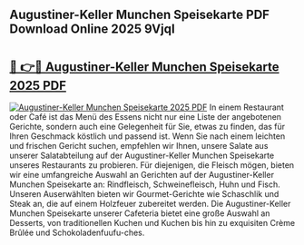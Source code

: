## Augustiner-Keller Munchen Speisekarte PDF Download Online 2025 9VjqI

# <h2><a href="http://gc9g1wm.nevu.top/?p=Augustiner-Keller+Munchen+Speisekarte">🔗 👉🔴 Augustiner-Keller Munchen Speisekarte 2025 PDF</a></h2>

[![Augustiner-Keller Munchen Speisekarte 2025 PDF](https://i.imgur.com/dBaPXMq.png)](http://gc9g1wm.nevu.top/?p=Augustiner-Keller+Munchen+Speisekarte)
In einem Restaurant oder Café ist das Menü des Essens nicht nur eine Liste der angebotenen Gerichte, sondern auch eine Gelegenheit für Sie, etwas zu finden, das für Ihren Geschmack köstlich und passend ist. Wenn Sie nach einem leichten und frischen Gericht suchen, empfehlen wir Ihnen, unsere Salate aus unserer Salatabteilung auf der Augustiner-Keller Munchen Speisekarte unseres Restaurants zu probieren. Für diejenigen, die Fleisch mögen, bieten wir eine umfangreiche Auswahl an Gerichten auf der Augustiner-Keller Munchen Speisekarte an: Rindfleisch, Schweinefleisch, Huhn und Fisch. Unseren Auserwählten bieten wir Gourmet-Gerichte wie Schaschlik und Steak an, die auf einem Holzfeuer zubereitet werden. Die Augustiner-Keller Munchen Speisekarte unserer Cafeteria bietet eine große Auswahl an Desserts, von traditionellen Kuchen und Kuchen bis hin zu exquisiten Crème Brûlée und Schokoladenfuufu-ches.
